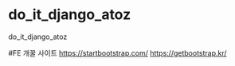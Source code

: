 # do_it_django_atoz
do_it_django_atoz

#FE 개꿀 사이트
<https://startbootstrap.com/>
<https://getbootstrap.kr/>
